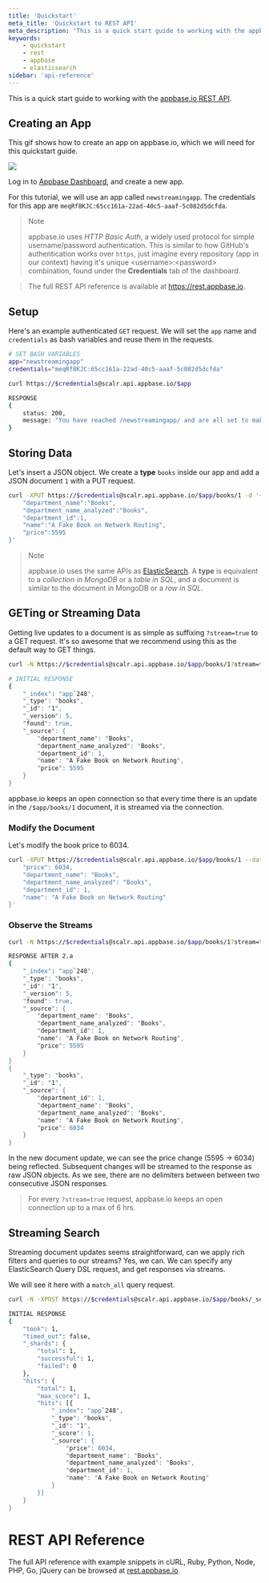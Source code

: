 ```yaml
---
title: 'Quickstart'
meta_title: 'Quickstart to REST API'
meta_description: 'This is a quick start guide to working with the appbase.io REST API.'
keywords:
    - quickstart
    - rest
    - appbase
    - elasticsearch
sidebar: 'api-reference'
---
```


This is a quick start guide to working with the [appbase.io REST API](https://rest.appbase.io).

## Creating an App

This gif shows how to create an app on appbase.io, which we will need for this quickstart guide.

![](https://i.imgur.com/r6hWKAG.gif")

Log in to <span class="fa fa-external-link"></span> [Appbase Dashboard](https://appbase.io/scalr/), and create a new app.

For this tutorial, we will use an app called `newstreamingapp`. The credentials for this app are `meqRf8KJC:65cc161a-22ad-40c5-aaaf-5c082d5dcfda`.

> Note <i class="fa fa-info-circle"></i>
>
> appbase.io uses _HTTP Basic Auth_, a widely used protocol for simple username/password authentication. This is similar to how GitHub's authentication works over `https`, just imagine every repository (app in our context) having it's unique &lt;username>:&lt;password> combination, found under the **Credentials** tab of the dashboard.

> The full REST API reference is available at https://rest.appbase.io.

## Setup

Here's an example authenticated `GET` request. We will set the `app` name and `credentials` as bash variables and reuse them in the requests.

```bash
# SET BASH VARIABLES
app="newstreamingapp"
credentials="meqRf8KJC:65cc161a-22ad-40c5-aaaf-5c082d5dcfda"

curl https://$credentials@scalr.api.appbase.io/$app

RESPONSE
{
	status: 200,
	message: "You have reached /newstreamingapp/ and are all set to make API requests"
}
```

## Storing Data

Let's insert a JSON object. We create a **type** `books` inside our app and add a JSON document `1` with a PUT request.

```bash
curl -XPUT https://$credentials@scalr.api.appbase.io/$app/books/1 -d '{
	"department_name":"Books",
	"department_name_analyzed":"Books",
	"department_id":1,
	"name":"A Fake Book on Network Routing",
	"price":5595
}'
```

> Note <i class="fa fa-info-circle"></i>
>
> appbase.io uses the same APIs as [ElasticSearch](https://www.elastic.co/products/elasticsearch). A **type** is equivalent to a _collection in MongoDB_ or a _table in SQL_, and a document is similar to the document in MongoDB or a _row in SQL_.

## GETing or Streaming Data

Getting live updates to a document is as simple as suffixing `?stream=true` to a GET request. It's so awesome that we recommend using this as the default way to GET things.

```bash
curl -N https://$credentials@scalr.api.appbase.io/$app/books/1?stream=true

# INITIAL RESPONSE
{
	"_index": "app`248",
	"_type": "books",
	"_id": "1",
	"_version": 5,
	"found": true,
	"_source": {
		"department_name": "Books",
		"department_name_analyzed": "Books",
		"department_id": 1,
		"name": "A Fake Book on Network Routing",
		"price": 5595
	}
}
```

appbase.io keeps an open connection so that every time there is an update in the `/$app/books/1` document, it is streamed via the connection.

### Modify the Document

Let's modify the book price to 6034.

```bash
curl -XPUT https://$credentials@scalr.api.appbase.io/$app/books/1 --data-binary '{
	"price": 6034,
	"department_name": "Books",
	"department_name_analyzed": "Books",
	"department_id": 1,
	"name": "A Fake Book on Network Routing"
}'
```

### Observe the Streams

```bash
curl -N https://$credentials@scalr.api.appbase.io/$app/books/1?stream=true

RESPONSE AFTER 2.a
{
	"_index": "app`248",
	"_type": "books",
	"_id": "1",
	"_version": 5,
	"found": true,
	"_source": {
		"department_name": "Books",
		"department_name_analyzed": "Books",
		"department_id": 1,
		"name": "A Fake Book on Network Routing",
		"price": 5595
	}
}
{
	"_type": "books",
	"_id": "1",
	"_source": {
		"department_id": 1,
		"department_name": "Books",
		"department_name_analyzed": "Books",
		"name": "A Fake Book on Network Routing",
		"price": 6034
	}
}
```

In the new document update, we can see the price change (5595 -> 6034) being reflected. Subsequent changes will be streamed to the response as raw JSON objects. As we see, there are no delimiters between between two consecutive JSON responses.

> For every `?stream=true` request, appbase.io keeps an open connection up to a max of 6 hrs.

## Streaming Search

Streaming document updates seems straightforward, can we apply rich filters and queries to our streams? Yes, we can. We can specify any ElasticSearch Query DSL request, and get responses via streams.

We will see it here with a `match_all` query request.

```bash
curl -N -XPOST https://$credentials@scalr.api.appbase.io/$app/books/_search?stream=true -d '{"query": {"match_all":{}}}'

INITIAL RESPONSE
{
	"took": 1,
	"timed_out": false,
	"_shards": {
		"total": 1,
		"successful": 1,
		"failed": 0
	},
	"hits": {
		"total": 1,
		"max_score": 1,
		"hits": [{
			"_index": "app`248",
			"_type": "books",
			"_id": "1",
			"_score": 1,
			"_source": {
				"price": 6034,
				"department_name": "Books",
				"department_name_analyzed": "Books",
				"department_id": 1,
				"name": "A Fake Book on Network Routing"
			}
		}]
	}
}
```

# REST API Reference

The full API reference with example snippets in cURL, Ruby, Python, Node, PHP, Go, jQuery can be browsed at [rest.appbase.io](https://rest.appbase.io).
